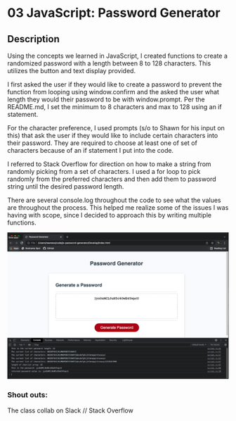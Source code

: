 # 03 JavaScript: Password Generator

## Description

Using the concepts we learned in JavaScript, I created functions to create a randomized password with a length between 8 to 128 characters. This utilizes the button and text display provided. 

I first asked the user if they would like to create a password to prevent the function from looping using window.confirm and the asked the user what length they would their password to be with window.prompt. Per the README.md, I set the minimum to 8 characters and max to 128 using an if statement.

For the character preference, I used prompts (s/o to Shawn for his input on this) that ask the user if they would like to include certain characters into their password. They are required to choose at least one of set of characters because of an if statement I put into the code.

I referred to Stack Overflow for direction on how to make a string from randomly picking from a set of characters. I used a for loop to pick randomly from the preferred characters and then add them to password string until the desired password length.

There are several console.log throughout the code to see what the values are throughout the process. This helped me realize some of the issues I was having with scope, since I decided to approach this by writing multiple functions.

![screenshot](/Assets/screenshot.png)

### Shout outs:

The class collab on Slack // Stack Overflow

